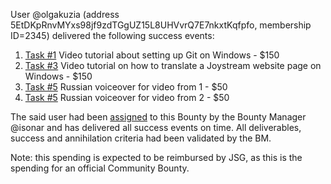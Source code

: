 User @olgakuzia (address 5EtDKpRnvMYxs98jf9zdTGgUZ15L8UHVvrQ7E7nkxtKqfpfo, membership ID=2345) delivered the following success events: 

1) [Task #1](https://play.joystream.org/video/5879) Video tutorial about setting up Git on Windows - $150
2) [Task #3](https://play.joystream.org/video/6091) Video tutorial on how to translate a Joystream website page on Windows - $150 
3) [Task #5](https://play.joystream.org/video/5947) Russian voiceover for video from 1 - $50
4) [Task #5](https://play.joystream.org/video/6084) Russian voiceover for video from 2 - $50

The said user had been [assigned](https://pioneer.joystreamstats.live/#/forum/threads/492?replyIdx=4) to this Bounty by the Bounty Manager @isonar and has delivered all success events on time. All deliverables, success and annihilation criteria had been validated by the BM. 

Note: this spending is expected to be reimbursed by JSG, as this is the spending for an official Community Bounty. 
